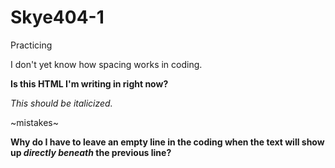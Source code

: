 # Skye404-1
Practicing

I don't yet know how spacing works in coding. 

**Is this HTML I'm writing in right now?**

*This should be italicized.*

~mistakes~

**Why do I have to leave an empty line in the coding when the text will show up _directly beneath_ the previous line?**
